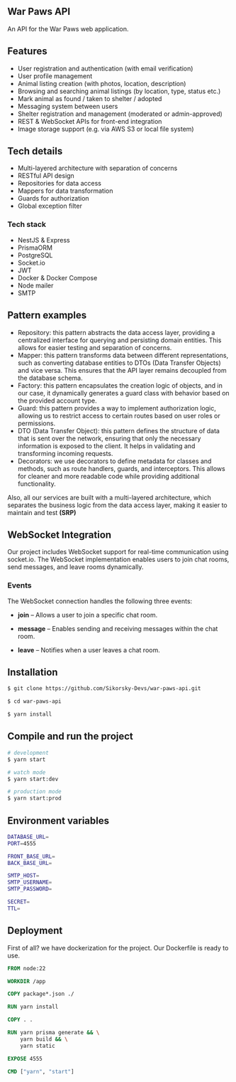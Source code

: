 ## War Paws API

An API for the War Paws web application.

## Features

- User registration and authentication (with email verification)
- User profile management
- Animal listing creation (with photos, location, description)
- Browsing and searching animal listings (by location, type, status etc.)
- Mark animal as found / taken to shelter / adopted
- Messaging system between users
- Shelter registration and management (moderated or admin-approved)
- REST & WebSocket APIs for front-end integration
- Image storage support (e.g. via AWS S3 or local file system)


## Tech details
- Multi-layered architecture with separation of concerns
- RESTful API design
- Repositories for data access
- Mappers for data transformation
- Guards for authorization
- Global exception filter

### Tech stack
- NestJS & Express
- PrismaORM
- PostgreSQL
- Socket.io
- JWT
- Docker & Docker Compose
- Node mailer
- SMTP

## Pattern examples

- Repository: this pattern abstracts the data access layer, providing a centralized interface for querying and persisting domain entities. This allows for easier testing and separation of concerns.
- Mapper: this pattern transforms data between different representations, such as converting database entities to DTOs (Data Transfer Objects) and vice versa. This ensures that the API layer remains decoupled from the database schema.
- Factory: this pattern encapsulates the creation logic of objects, and in our case, it dynamically generates a guard class with behavior based on the provided account type.
- Guard: this pattern provides a way to implement authorization logic, allowing us to restrict access to certain routes based on user roles or permissions.
- DTO (Data Transfer Object): this pattern defines the structure of data that is sent over the network, ensuring that only the necessary information is exposed to the client. It helps in validating and transforming incoming requests.
- Decorators: we use decorators to define metadata for classes and methods, such as route handlers, guards, and interceptors. This allows for cleaner and more readable code while providing additional functionality.

Also, all our services are built with a multi-layered architecture, which separates the business logic from the data access layer, making it easier to maintain and test **(SRP)**

## WebSocket Integration

Our project includes WebSocket support for real-time communication using socket.io. The WebSocket implementation enables users to join chat rooms, send messages, and leave rooms dynamically.

### Events

The WebSocket connection handles the following three events:

- **join** – Allows a user to join a specific chat room.

- **message** – Enables sending and receiving messages within the chat room.

- **leave** – Notifies when a user leaves a chat room.

## Installation

```bash
$ git clone https://github.com/Sikorsky-Devs/war-paws-api.git

$ cd war-paws-api
```

```bash
$ yarn install
```

## Compile and run the project

```bash
# development
$ yarn start

# watch mode
$ yarn start:dev

# production mode
$ yarn start:prod
```

## Environment variables

```bash
DATABASE_URL=
PORT=4555

FRONT_BASE_URL=
BACK_BASE_URL=

SMTP_HOST=
SMTP_USERNAME=
SMTP_PASSWORD=

SECRET=
TTL=
```

## Deployment

First of all? we have dockerization for the project. Our Dockerfile is ready to use.

```dockerfile
FROM node:22

WORKDIR /app

COPY package*.json ./

RUN yarn install

COPY . .

RUN yarn prisma generate && \
    yarn build && \
    yarn static

EXPOSE 4555

CMD ["yarn", "start"]
```
